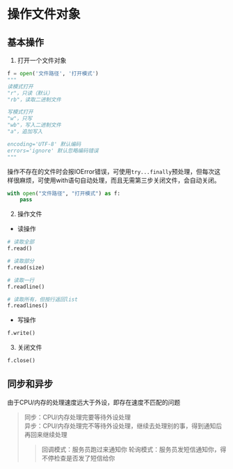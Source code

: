 # 操作文件对象

## 基本操作

1. 打开一个文件对象

```python
f = open('文件路径', '打开模式')
"""
读模式打开
"r"，只读（默认）
"rb"，读取二进制文件

写模式打开
"w"，只写
"wb"，写入二进制文件
"a"，追加写入

encoding='UTF-8' 默认编码
errors='ignore' 默认忽略编码错误
"""
```

操作不存在的文件时会报IOError错误，可使用`try...finally`预处理，但每次这样很麻烦，可使用with语句自动处理，而且无需第三步关闭文件，会自动关闭。

```python
with open("文件路径", "打开模式") as f:
    pass
```

2. 操作文件

- 读操作

```python
# 读取全部
f.read()

# 读取部分
f.read(size)

# 读取一行
f.readline()

# 读取所有，但按行返回list
f.readlines()
```

- 写操作

```python
f.write()
```

3. 关闭文件

```python
f.close()
```

## 同步和异步

由于CPU/内存的处理速度远大于外设，即存在速度不匹配的问题  
> 同步：CPU/内存处理完要等待外设处理  
> 异步：CPU/内存处理完不等待外设处理，继续去处理别的事，得到通知后再回来继续处理
>> 回调模式：服务员跑过来通知你
>> 轮询模式：服务员发短信通知你，得不停检查是否发了短信给你
